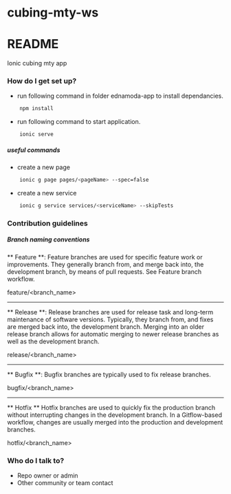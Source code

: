 # cubing-mty-ws #

# README #

Ionic cubing mty app


### How do I get set up? ###

* run following command in folder ednamoda-app to install dependancies.

```bash
    npm install
```

* run following command to start application.

```bash
    ionic serve 
```

##### useful commands

* create a new page

```bash
    ionic g page pages/<pageName> --spec=false
```

* create a new service

```bash
    ionic g service services/<serviceName> --skipTests
```

### Contribution guidelines ###

##### Branch naming conventions 

** Feature **:
Feature branches are used for specific feature work or improvements. They generally branch from, and merge back into, the development branch, by means of pull requests. See Feature branch workflow.

feature/<branch_name>
* * *

** Release **:
Release branches are used for release task and long-term maintenance of software versions. Typically, they branch from, and fixes are merged back into, the development branch. Merging into an older release branch allows for automatic merging to newer release branches as well as the development branch.

release/<branch_name>
* * *

** Bugfix **:
Bugfix branches are typically used to fix release branches.  

bugfix/<branch_name>
* * *

** Hotfix **
Hotfix branches are used to quickly fix the production branch without interrupting changes in the development branch. In a Gitflow-based workflow, changes are usually merged into the production and development branches.

hotfix/<branch_name>

### Who do I talk to? ###

* Repo owner or admin
* Other community or team contact